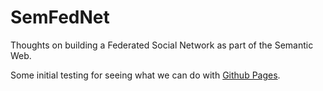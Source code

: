 SemFedNet
=========

Thoughts on building a Federated Social Network as part of the Semantic Web.

Some initial testing for seeing what we can do with [Github Pages](https://pages.github.com/).